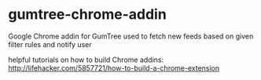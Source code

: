 gumtree-chrome-addin
====================

Google Chrome addin for GumTree used to fetch new feeds based on given filter rules and notify user


helpful tutorials on how to build Chrome addins:
http://lifehacker.com/5857721/how-to-build-a-chrome-extension